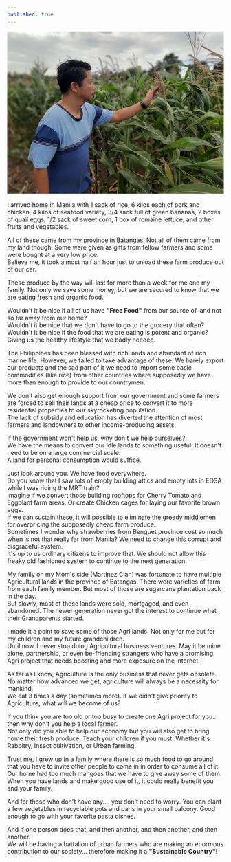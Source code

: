 ```yaml
---
published: true
---
```

![Food](/images/Agri.jpg)

I arrived home in Manila with 1 sack of rice, 6 kilos each of pork and chicken, 4 kilos of seafood variety, 3/4 sack full of green bananas, 2 boxes of quail eggs, 1/2 sack of sweet corn,  1 box of romaine lettuce, and other fruits and vegetables.

All of these came from my province in Batangas. Not all of them came from my land though. Some were given as gifts from fellow farmers and some were bought at a very low price.   
Believe me, it took almost half an hour just to unload these farm produce out of our car.

These produce by the way will last for more than a week for me and my family. Not only we save some money, but we are secured to know that we are eating fresh and organic food.

Wouldn't it be nice if all of us have **"Free Food"** from our source of land not so far away from our home?  
Wouldn't it be nice that we don't have to go to the grocery that often?   
Wouldn't it be nice if the food that we are eating is potent and organic? Giving us the healthy lifestyle that we badly needed.

The Philippines has been blessed with rich lands and abundant of rich marine life. However, we failed to take advantage of these. 
We barely export our products and the sad part of it we need to import some basic commodities (like rice) from other countries where supposedly we have more than enough to provide to our countrymen.

We don't also get enough support from our government and some farmers are forced to sell their lands at a cheap price to convert it to more residential properties to our skyrocketing population.   
The lack of subsidy and education has diverted the attention of most farmers and landowners to other income-producing assets.

If the government won't help us, why don't we help ourselves?   
We have the means to convert our idle lands to something useful. It doesn't need to be on a large commercial scale.   
A land for personal consumption would suffice. 

Just look around you. We have food everywhere.   
Do you know that I saw lots of empty building attics and empty lots in EDSA while I was riding the MRT train?   
Imagine if we convert those building rooftops for Cherry Tomato and Eggplant farm areas.
Or create Chicken cages for laying our favorite brown eggs.   
If we can sustain these, it will possible to eliminate the greedy middlemen for overpricing the supposedly cheap farm produce.   
Sometimes I wonder why strawberries from Benguet province cost so much when is not that really far from Manila? We need to change this corrupt and disgraceful system.   
It's up to us ordinary citizens to improve that. We should not allow this freaky old fashioned system to continue to the next generation.

My family on my Mom's side (Martinez Clan) was fortunate to have multiple Agricultural lands in the province of Batangas. There were varieties of farm from each family member. 
But most of those are sugarcane plantation back in the day.   
But slowly, most of these lands were sold, mortgaged, and even abandoned.
The newer generation never got the interest to continue what their Grandparents started.

I made it a point to save some of those Agri lands. Not only for me but for my children and my future grandchildren.   
Until now, I never stop doing Agricultural business ventures. May it be mine alone, partnership, or even be-friending strangers who have a promising Agri project that needs boosting and more exposure on the internet. 

As far as I know, Agriculture is the only business that never gets obsolete. No matter how advanced we get, agriculture will always be a necessity for mankind.   
We eat 3 times a day (sometimes more). If we didn't give priority to Agriculture, what will we become of us?

If you think you are too old or too busy to create one Agri project for you... then why don't you help a local farmer.   
Not only did you able to help our economy but you will also get to bring home their fresh produce.
Teach your children if you must. Whether it's Rabbitry, Insect cultivation, or Urban farming.

Trust me, I grew up in a family where there is so much food to go around that you have to invite other people to come in in order to consume all of it.   
Our home had too much mangoes that we have to give away some of them. When you have lands and make good use of it, it could really benefit you and your family.

And for those who don't have any.... you don't need to worry. You can plant a few vegetables in recyclable pots and pans in your small balcony. Good enough to go with your favorite pasta dishes.

And if one person does that, and then another, and then another, and then another.   
We will be having a battalion of urban farmers who are making an enormous contribution to our society... therefore making it a **"Sustainable Country"!**  
